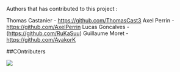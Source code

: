 Authors that has contributed to this project : 

Thomas Castanier - https://github.com/ThomasCast3
Axel Perrin - https://github.com/AxelPerrin
Lucas Goncalves - (https://github.com/RuKaSuu)
Guillaume Moret - https://github.com/AyakorK

##COntributers

<a href=https://github.com/AyakorK/Project_PythonAPI/graphs/contributors>
  <img src=https://contrib.rocks/image?repo=AyakorK/Project_PythonAPI>
</a>
